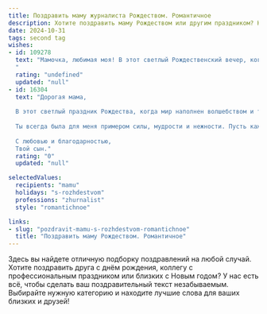 ```yaml
---
title: Поздравить маму журналиста Рождеством. Романтичное
description: Хотите поздравить маму Рождеством или другим праздником? Наш ИИ создаст незабываемое поздравление, а вы обязательно выделитесь среди других.  
date: 2024-10-31
tags: second tag
wishes:
- id: 109278
  text: "Мамочка, любимая моя! В этот светлый Рождественский вечер, когда звезды светят особенно ярко, мне хочется сказать тебе о своей безграничной любви и благодарности.  Твоя душевная теплота – мой самый ценный дар, твоя сила и мудрость – мой непрерывный источник вдохновения. Ты – мой самый верный читатель, всегда готовый поддержать и поверить в мои слова, даже самые дерзкие и откровенные, словно  правдивая история, написанная самой жизнью. Пусть Рождество принесет в твой дом мир, счастье и исполнение всех желаний.  Я люблю тебя больше всего на свете!
  "
  rating: "undefined"
  updated: "null"
- id: 16304
  text: "Дорогая мама,
  
  В этот светлый праздник Рождества, когда мир наполнен волшебством и теплом, я хочу поздравить тебя с великим счастьем быть твоим сыном. Ты, моя нежная журналистка, всегда находишь слова, чтобы передать самые глубокие чувства и мысли. Пусть в это Рождество твои дни будут наполнены любовью, творческим вдохновением и радостью.
  
  Ты всегда была для меня примером силы, мудрости и нежности. Пусть каждый новый день приносит тебе новые приятные впечатления и успехи в твоей удивительной профессии. От всей души желаю тебе здоровья, счастья и мира.
  
  С любовью и благодарностью,
  Твой сын."
  rating: "0"
  updated: "null"

selectedValues:
  recipients: "mamu"
  holidays: "s-rozhdestvom"
  professions: "zhurnalist"
  style: "romantichnoe"

links:
- slug: "pozdravit-mamu-s-rozhdestvom-romantichnoe"
  title: "Поздравить маму Рождеством. Романтичное"
---
```


Здесь вы найдете отличную подборку поздравлений на любой случай. 
Хотите поздравить друга с днём рождения, коллегу с профессиональным праздником или близких с Новым годом? У нас есть всё, чтобы сделать ваш поздравительный текст незабываемым. Выбирайте нужную категорию и находите лучшие слова для ваших близких и друзей!
